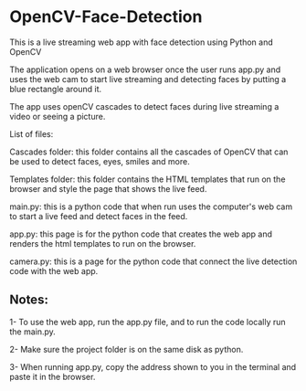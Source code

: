 # OpenCV-Face-Detection
 
This is a live streaming web app with face detection using Python and OpenCV

The application opens on a web browser once the user runs app.py and uses the web cam to start live streaming and detecting faces by putting a blue rectangle around it.

The app uses openCV cascades to detect faces during live streaming a video or seeing a picture.

List of files:

Cascades folder: this folder contains all the cascades of OpenCV that can be used to detect faces, eyes, smiles and more.

Templates folder: this folder contains the HTML templates that run on the browser and style the page that shows the live feed.

main.py: this is a python code that when run uses the computer's web cam to start a live feed and detect faces in the feed.

app.py: this page is for the python code that creates the web app and renders the html templates to run on the browser.

camera.py: this is a page for the python code that connect the live detection code with the web app.

## Notes:

1- To use the web app, run the app.py file, and to run the code locally run the main.py.

2- Make sure the project folder is on the same disk as python.

3- When running app.py, copy the address shown to you in the terminal and paste it in the browser.
